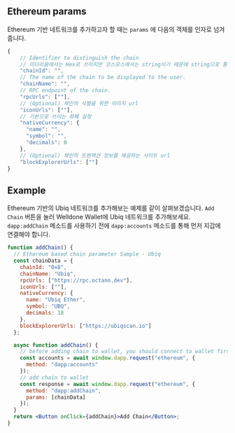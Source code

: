 ## Ethereum params

Ethereum 기반 네트워크를 추가하고자 할 때는 `params` 에 다음의 객체를 인자로 넘겨줍니다.

```jsx title="Ethereum"
{
    // Identifier to distinguish the chain
    // 이더리움에서는 Hex로 쓰이지만 코스모스에서는 string이기 때문에 string으로 통일
    "chainId": "",
    // The name of the chain to be displayed to the user.
    "chainName": "",
    // RPC endpoint of the chain.
    "rpcUrls": [""],
    // (Optional) 체인의 식별을 위한 이미지 url
    "iconUrls": [""],
    // 기본으로 쓰이는 화폐 설정
    "nativeCurrency": {
      "name": "",
      "symbol": "",
      "decimals": 0
    },
    // (Optional) 체인의 트랜잭션 정보를 제공하는 사이트 url
    "blockExplorerUrls": [""]
}
```

## Example

Ethereum 기반의 Ubiq 네트워크를 추가해보는 예제를 같이 살펴보겠습니다.
`Add Chain` 버튼을 눌러 Welldone Wallet에 Ubiq 네트워크를 추가해보세요. `dapp:addChain` 메소드를 사용하기 전에 `dapp:accounts` 메소드를 통해 먼저 지갑에 연결해야 합니다.

```jsx live
function addChain() {
  // Ethereum based chain parameter Sample - Ubiq
  const chainData = {
    chainId: "0x8",
    chainName: "Ubiq",
    rpcUrls: ["https://rpc.octano.dev"],
    iconUrls: [""],
    nativeCurrency: {
      name: "Ubiq Ether",
      symbol: "UBQ",
      decimals: 18
    },
    blockExplorerUrls: ["https://ubiqscan.io"]
  };

  async function addChain() {
    // before adding chain to wallet, you should connect to wallet first
    const accounts = await window.dapp.request("ethereum", {
      method: "dapp:accounts"
    });
    // add chain to wallet
    const response = await window.dapp.request("ethereum", {
      method: "dapp:addChain",
      params: [chainData]
    });
  }
  return <Button onClick={addChain}>Add Chain</Button>;
}
```
